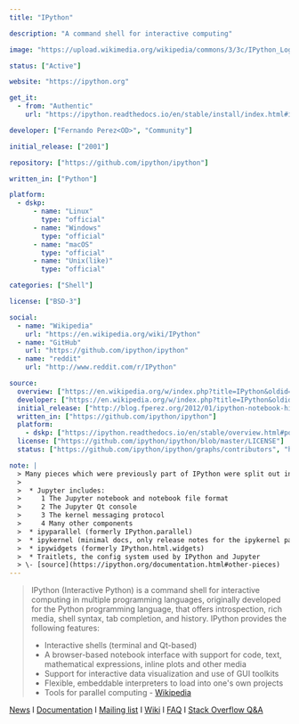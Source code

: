 ```yaml
---
title: "IPython"

description: "A command shell for interactive computing"

image: "https://upload.wikimedia.org/wikipedia/commons/3/3c/IPython_Logo.png"

status: ["Active"]

website: "https://ipython.org"

get_it:
  - from: "Authentic"
    url: "https://ipython.readthedocs.io/en/stable/install/index.html#installation"

developer: ["Fernando Perez<OD>", "Community"]

initial_release: ["2001"]

repository: ["https://github.com/ipython/ipython"]

written_in: ["Python"]

platform:
  - dskp:
      - name: "Linux"
        type: "official"
      - name: "Windows"
        type: "official"
      - name: "macOS"
        type: "official"
      - name: "Unix(like)"
        type: "official"

categories: ["Shell"]

license: ["BSD-3"]

social:
  - name: "Wikipedia"
    url: "https://en.wikipedia.org/wiki/IPython"
  - name: "GitHub"
    url: "https://github.com/ipython/ipython"
  - name: "reddit"
    url: "http://www.reddit.com/r/IPython"

source:
  overview: ["https://en.wikipedia.org/w/index.php?title=IPython&oldid=880851247"]
  developer: ["https://en.wikipedia.org/w/index.php?title=IPython&oldid=880851247", "http://blog.fperez.org/2012/01/ipython-notebook-historical.html", "https://github.com/ipython/ipython/graphs/contributors"]
  initial_release: ["http://blog.fperez.org/2012/01/ipython-notebook-historical.html", "https://en.wikipedia.org/w/index.php?title=IPython&oldid=880851247"]
  written_in: ["https://github.com/ipython/ipython"]
  platform:
    - dskp: ["https://ipython.readthedocs.io/en/stable/overview.html#portability-and-python-requirements"]
  license: ["https://github.com/ipython/ipython/blob/master/LICENSE"]
  status: ["https://github.com/ipython/ipython/graphs/contributors", "https://ipython.org/news.html"]

note: |
  > Many pieces which were previously part of IPython were split out in version 4, and now have their own documentation.
  >
  >  * Jupyter includes:
  >     1 The Jupyter notebook and notebook file format
  >     2 The Jupyter Qt console
  >     3 The kernel messaging protocol
  >     4 Many other components
  >  * ipyparallel (formerly IPython.parallel)
  >  * ipykernel (minimal docs, only release notes for the ipykernel package)
  >  * ipywidgets (formerly IPython.html.widgets)
  >  * Traitlets, the config system used by IPython and Jupyter
  > \- [source](https://ipython.org/documentation.html#other-pieces)
---
```

  > IPython (Interactive Python) is a command shell for interactive computing in multiple programming languages, originally developed for the Python programming language, that offers introspection, rich media, shell syntax, tab completion, and history. IPython provides the following features:
  > 
  >  * Interactive shells (terminal and Qt-based)
  >  * A browser-based notebook interface with support for code, text, mathematical expressions, inline plots and other media
  >  * Support for interactive data visualization and use of GUI toolkits
  >  * Flexible, embeddable interpreters to load into one's own projects
  >  * Tools for parallel computing
  > \- [Wikipedia](https://en.wikipedia.org/w/index.php?title=IPython&oldid=880851247)
  
  [News](https://ipython.org/news.html) I [Documentation](https://ipython.org/documentation.html) I [Mailing list](https://mail.python.org/mailman/listinfo/ipython-dev) I [Wiki](https://github.com/ipython/ipython/wiki) I [FAQ](https://ipython.org/faq.html) I [Stack Overflow Q&A](http://stackoverflow.com/questions/tagged/ipython)